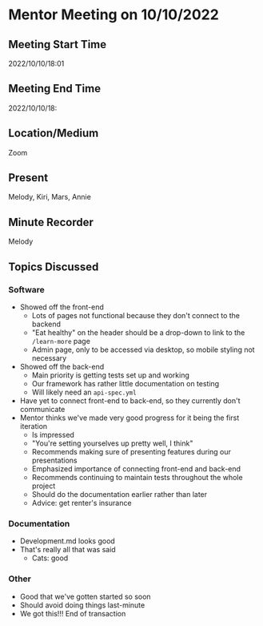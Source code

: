 # Mentor Meeting on 10/10/2022

## Meeting Start Time
2022/10/10/18:01

## Meeting End Time
2022/10/10/18:

## Location/Medium
Zoom

## Present
Melody, Kiri, Mars, Annie

## Minute Recorder
Melody

## Topics Discussed
### Software
- Showed off the front-end
  - Lots of pages not functional because they don't connect to the backend
  - "Eat healthy" on the header should be a drop-down to link to the `/learn-more` page
  - Admin page, only to be accessed via desktop, so mobile styling not necessary
- Showed off the back-end
  - Main priority is getting tests set up and working
  - Our framework has rather little documentation on testing
  - Will likely need an `api-spec.yml`
- Have yet to connect front-end to back-end, so they currently don't communicate
- Mentor thinks we've made very good progress for it being the first iteration
  - Is impressed
  - "You're setting yourselves up pretty well, I think"
  - Recommends making sure of presenting features during our presentations
  - Emphasized importance of connecting front-end and back-end
  - Recommends continuing to maintain tests throughout the whole project
  - Should do the documentation earlier rather than later
  - Advice: get renter's insurance

### Documentation
- Development.md looks good
- That's really all that was said
  - Cats: good

### Other
- Good that we've gotten started so soon
- Should avoid doing things last-minute
- We got this!!!
End of transaction
